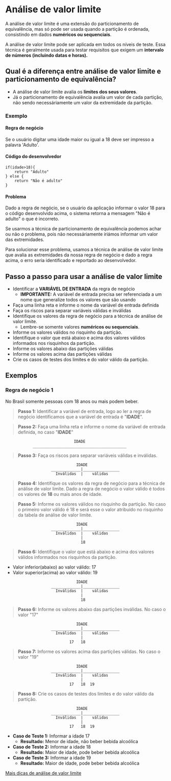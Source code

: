 # Análise de valor limite

A análise de valor limite é uma extensão do particionamento de equivalência, mas só pode ser usada quando a partição é ordenada, consistindo em dados **numéricos ou sequenciais**.

A análise de valor limite pode ser aplicada em todos os níveis de teste. Essa técnica é geralmente usada para testar requisitos que exigem um **intervalo de números (incluindo datas e horas).**

## Qual é a diferença entre **análise de valor limite** e **particionamento de equivalência**?

- A análise de valor limite avalia os **limites dos seus valores**.
- Já o particionamento de equivalência avalia um valor de cada partição, não sendo necessáriamente um valor da extremidade da partição.

### Exemplo

#### **Regra de negócio**

Se o usuário digitar uma idade maior ou igual a 18 deve ser impresso a palavra 'Adulto'.

#### Código do desenvolvedor

``` 
if(idade>18){
    return "Adulto"
} else {
    return "Não é adulto"
}
```

#### Problema

Dado a regra de negócio, se o usuário da aplicação informar o valor 18 para o código desenvolvido acima, o sistema retorna a mensagem "Não é adulto" o que é incorreto.

Se usarmos a técnica de particionamento de equivalência podemos achar ou não o problema, pois não necessáriamente iriámos informar um valor das extremidades.

Para solucionar esse problema, usamos a técnica de análise de valor limite que avalia as extremidades da nossa regra de negócio e dado a regra acima, o erro seria identificado e reportado ao desenvolvedor.

## **Passo a passo** para usar a análise de valor limite

- Identificar a **VARIÁVEL DE ENTRADA** da regra de negócio
  - **IMPORTANTE:** A variável de entrada precisa ser referenciada a um nome que generalize todos os valores que são usando
- Faça uma linha reta e informe o nome da variável de entrada definida
- Faça os riscos para separar variáveis válidas e inválidas
- Identifique os valores da regra de negócio para a técnica de análise de valor limite.
  - Lembre-se somente valores **numéricos ou sequenciais**.
- Informe os valores válidos no risquinho da partição.
- Identifique o valor que está abaixo e acima dos valores válidos informados nos risquinhos da partição.
- Informe os valores abaixo das partições válidas
- Informe os valores acima das partições válidas
- Crie os casos de testes dos limites e do valor válido da partição.

## **Exemplos**

### **Regra de negócio 1**

No Brasil somente pessoas com 18 anos ou mais podem beber.

> **Passo 1:** Identificar a variável de entrada, logo ao ler a regra de negócio identificamos que a variável de entrada é "**IDADE**".

> **Passo 2:** Faça uma linha reta e informe o nome da variável de entrada definida, no caso "**IDADE**"

```
                              IDADE
            _________________________________________

```

> **Passo 3:** Faça os riscos para separar variáveis válidas e inválidas.

```
                               IDADE
                    _____________|________________
                      Inválidas  |    válidas     

```

> **Passo 4:** Identifique os valores da regra de negócio para a técnica de análise de valor limite. Dado a regra de negócio o valor válido é todos os valores de **18** ou mais anos de idade.

> **Passo 5:** Informe os valores válidos no risquinho da partição. No caso o primeiro valor válido é 18 e será esse o valor atribuído no risquinho da tabela de análise de valor limite.

```
                               IDADE
                    _____________|________________
                      Inválidas  |    válidas     
                                 |         
                                 18

```

> **Passo 6:** Identifique o valor que está abaixo e acima dos valores válidos informados nos risquinhos da partição.

- Valor inferior(abaixo) ao valor válido: 17
- Valor superior(acima) ao valor válido: 19

```
                               IDADE
                    _____________|________________
                      Inválidas  |    válidas     
                                 |         
                                 18

```

> **Passo 6:** Informe os valores abaixo das partições inválidas. No caso o valor "17"

```
                               IDADE
                    _____________|________________
                      Inválidas  |    válidas     
                                 |         
                            17   18  

```

> **Passo 7:** Informe os valores acima das partições válidas. No caso o valor "19"

```
                               IDADE
                    _____________|________________
                      Inválidas  |    válidas     
                                 |         
                            17   18  19

```

> **Passo 8:** Crie os casos de testes dos limites e do valor válido da partição.

```
                               IDADE
                    _____________|________________
                      Inválidas  |    válidas     
                                 |         
                            17   18  19

```

- **Caso de Teste 1:** Informar a idade 17
  - **Resultado:** Menor de idade, não beber bebida alcoólica
- **Caso de Teste 2:** Informar a idade 18
  - **Resultado:** Maior de idade, pode beber bebida alcoólica
- **Caso de Teste 3:** Informar a idade 19
  - **Resultado:** Maior de idade, pode beber bebida alcoólica

[Mais dicas de análise de valor limite](toolsqa.com/software-testing/istqb/boundary-value-analysis/)
